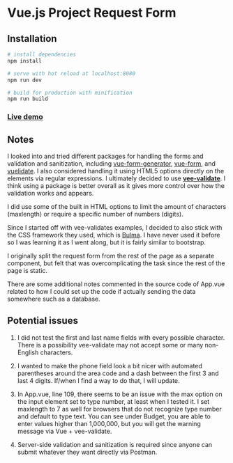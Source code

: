 # Vue.js Project Request Form

## Installation

``` bash
# install dependencies
npm install

# serve with hot reload at localhost:8080
npm run dev

# build for production with minification
npm run build
```

### [Live demo](https://vue-request-form.heroku.com/)

## Notes

I looked into and tried different packages for handling the forms and validation and sanitization, including [vue-form-generator](https://github.com/vue-generators/vue-form-generator), [vue-form](https://www.npmjs.com/package/vue-form), and [vuelidate](https://monterail.github.io/vuelidate/). I also considered handling it using HTML5 options directly on the elements via regular expressions. I ultimately decided to use **[vee-validate](https://vee-validate.logaretm.com/)**. I think using a package is better overall as it gives more control over how the validation works and appears. 

I did use some of the built in HTML options to limit the amount of characters (maxlength) or require a specific number of numbers (digits).

Since I started off with vee-validates examples, I decided to also stick with the CSS framework they used, which is [Bulma](https://bulma.io/). I have never used it before so I was learning it as I went along, but it is fairly similar to bootstrap. 

I originally split the request form from the rest of the page as a separate component, but felt that was overcomplicating the task since the rest of the page is static. 

There are some additional notes commented in the source code of App.vue related to how I could set up the code if actually sending the data somewhere such as a database. 

## Potential issues

1. I did not test the first and last name fields with every possible character. There is a possibility vee-validate may not accept some or many non-English characters. 

2. I wanted to make the phone field look a bit nicer with automated parentheses around the area code and a dash between the first 3 and last 4 digits. If/when I find a way to do that, I will update. 

3. In App.vue, line 109, there seems to be an issue with the max option on the input element set to type number, at least when I tested it. I set maxlength to 7 as well for browsers that do not recognize type number and default to type text. You can see under Budget, you are able to enter values higher than 1,000,000, but you will get the warning message via Vue + vee-validate. 

4. Server-side validation and sanitization is required since anyone can submit whatever they want directly via Postman. 

